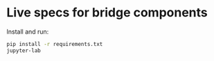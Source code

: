# Live specs for bridge components

Install and run:

```sh
pip install -r requirements.txt
jupyter-lab
```
